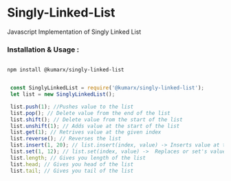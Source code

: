# Singly-Linked-List

Javascript Implementation of Singly Linked List

### Installation & Usage :

```Installation

npm install @kumarx/singly-linked-list

```
```Javascript

 const SinglyLinkedList = require('@kumarx/singly-linked-list');
 let list = new SinglyLinkedList();

 list.push(1); //Pushes value to the list
 list.pop(); // Delete value from the end of the list
 list.shift(); // Delete value from the start of the list
 list.unshift(1); // Adds value at the start of the list
 list.get(1); // Retrives value at the given index
 list.reverse(); // Reverses the list
 list.insert(1, 20); // list.insert(index, value) -> Inserts value at the given index
 list.set(1, 12); // list.set(index, value) ->  Replaces or set's value at the given index
 list.length; // Gives you length of the list
 list.head; // Gives you head of the list
 list.tail; // Gives you tail of the list

```

